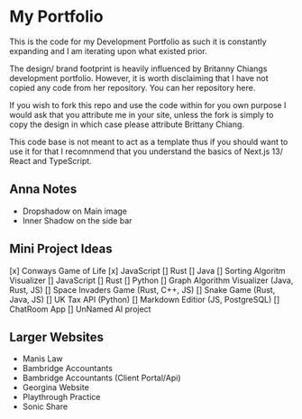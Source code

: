 # My Portfolio 

This is the code for my Development Portfolio as such it is constantly expanding and I am iterating upon what existed prior. 

The design/ brand footprint is heavily influenced by Britanny Chiangs development portfolio. However, it is worth disclaiming that I have not copied any code from her repository. You can her repository here. 

If you wish to fork this repo and use the code within for you own purpose I would ask that you attribute me in your site, unless the fork is simply to copy the design in which case please attribute Brittany Chiang.

This code base is not meant to act as a template thus if you should want to use it for that I recomnmend that you understand the basics of Next.js 13/ React and TypeScript. 

## Anna Notes 
 
- Dropshadow on Main image 
- Inner Shadow on the side bar

## Mini Project Ideas 

[x] Conways Game of Life 
  [x] JavaScript
  [] Rust 
  [] Java
[] Sorting Algoritm Visualizer 
  [] JavaScript
  [] Rust
  [] Python
[] Graph Algorithm Visualizer (Java, Rust, JS)
[] Space Invaders Game (Rust, C++, JS)
[] Snake Game (Rust, Java, JS) 
[] UK Tax API (Python)
[] Markdown Editior (JS, PostgreSQL)
[] ChatRoom App
[] UnNamed AI project 

## Larger Websites 

- Manis Law 
- Bambridge Accountants 
- Bambridge Accountants (Client Portal/Api)
- Georgina Website 
- Playthrough Practice 
- Sonic Share 

